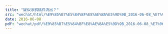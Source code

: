 ```yaml
---
title: "疑似涂鸦稿件流出？"
src: "wechat/html/%E9%85%B7%E5%84%BF%E8%AE%BA%E5%9D%9B_2016-06-08_%E7%96%91%E4%BC%BC%E6%B6%82%E9%B8%A6%E7%A8%BF%E4%BB%B6%E6%B5%81%E5%87%BA%EF%BC%9F.html"
date: 2016-06-08
pdf: "wechat/pdf/%E9%85%B7%E5%84%BF%E8%AE%BA%E5%9D%9B_2016-06-08_%E7%96%91%E4%BC%BC%E6%B6%82%E9%B8%A6%E7%A8%BF%E4%BB%B6%E6%B5%81%E5%87%BA%EF%BC%9F.pdf"
---
```


